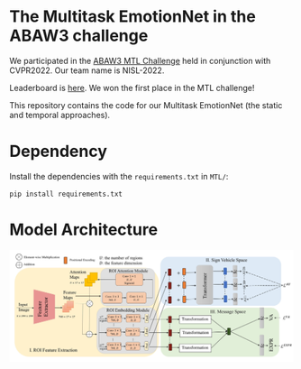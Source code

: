 # The Multitask EmotionNet in the ABAW3 challenge

We participated in the [ABAW3 MTL Challenge](https://ibug.doc.ic.ac.uk/resources/cvpr-2022-3rd-abaw/) held in conjunction with CVPR2022. Our team name is NISL-2022. 

Leaderboard is [here](https://drive.google.com/file/d/1rTLFTQaVZOrtB17WrTOH7m038TwdLIPB/view). We won the first place in the MTL challenge!

This repository contains the code for our Multitask EmotionNet (the static and temporal approaches).

# Dependency

Install the dependencies with the `requirements.txt` in `MTL/`:
```
pip install requirements.txt
```

# Model Architecture

![image info](./MTL/figures/Model_Architecture.jpg)





